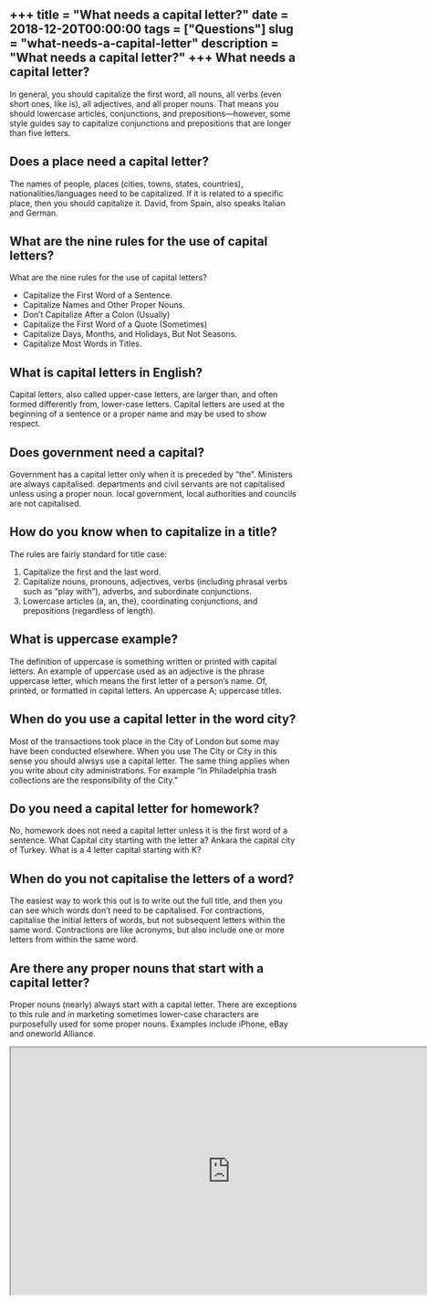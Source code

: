 +++
title = "What needs a capital letter?"
date = 2018-12-20T00:00:00
tags = ["Questions"]
slug = "what-needs-a-capital-letter"
description = "What needs a capital letter?"
+++
What needs a capital letter?
----------------------------

In general, you should capitalize the first word, all nouns, all verbs (even short ones, like is), all adjectives, and all proper nouns. That means you should lowercase articles, conjunctions, and prepositions—however, some style guides say to capitalize conjunctions and prepositions that are longer than five letters.

Does a place need a capital letter?
-----------------------------------

The names of people, places (cities, towns, states, countries), nationalities/languages need to be capitalized. If it is related to a specific place, then you should capitalize it. David, from Spain, also speaks Italian and German.

What are the nine rules for the use of capital letters?
-------------------------------------------------------

What are the nine rules for the use of capital letters?

- Capitalize the First Word of a Sentence.
- Capitalize Names and Other Proper Nouns.
- Don’t Capitalize After a Colon (Usually)
- Capitalize the First Word of a Quote (Sometimes)
- Capitalize Days, Months, and Holidays, But Not Seasons.
- Capitalize Most Words in Titles.

What is capital letters in English?
-----------------------------------

Capital letters, also called upper-case letters, are larger than, and often formed differently from, lower-case letters. Capital letters are used at the beginning of a sentence or a proper name and may be used to show respect.

Does government need a capital?
-------------------------------

Government has a capital letter only when it is preceded by “the”. Ministers are always capitalised. departments and civil servants are not capitalised unless using a proper noun. local government, local authorities and councils are not capitalised.

How do you know when to capitalize in a title?
----------------------------------------------

The rules are fairly standard for title case:

1. Capitalize the first and the last word.
2. Capitalize nouns, pronouns, adjectives, verbs (including phrasal verbs such as “play with”), adverbs, and subordinate conjunctions.
3. Lowercase articles (a, an, the), coordinating conjunctions, and prepositions (regardless of length).

What is uppercase example?
--------------------------

The definition of uppercase is something written or printed with capital letters. An example of uppercase used as an adjective is the phrase uppercase letter, which means the first letter of a person’s name. Of, printed, or formatted in capital letters. An uppercase A; uppercase titles.

When do you use a capital letter in the word city?
--------------------------------------------------

Most of the transactions took place in the City of London but some may have been conducted elsewhere. When you use The City or City in this sense you should alwsys use a capital letter. The same thing applies when you write about city administrations. For example “In Philadelphia trash collections are the responsibility of the City.”

Do you need a capital letter for homework?
------------------------------------------

No, homework does not need a capital letter unless it is the first word of a sentence. What Capital city starting with the letter a? Ankara the capital city of Turkey. What is a 4 letter capital starting with K?

When do you not capitalise the letters of a word?
-------------------------------------------------

The easiest way to work this out is to write out the full title, and then you can see which words don’t need to be capitalised. For contractions, capitalise the initial letters of words, but not subsequent letters within the same word. Contractions are like acronyms, but also include one or more letters from within the same word.

Are there any proper nouns that start with a capital letter?
------------------------------------------------------------

Proper nouns (nearly) always start with a capital letter. There are exceptions to this rule and in marketing sometimes lower-case characters are purposefully used for some proper nouns. Examples include iPhone, eBay and oneworld Alliance.

<iframe allow="accelerometer; autoplay; clipboard-write; encrypted-media; gyroscope; picture-in-picture" allowfullscreen="" class="__youtube_prefs__  epyt-is-override  no-lazyload" data-no-lazy="1" data-origheight="433" data-origwidth="770" data-skipgform_ajax_framebjll="" height="433" id="_ytid_63519" loading="lazy" src="https://www.youtube.com/embed/47dtFZ8CFo8?enablejsapi=1&autoplay=0&cc_load_policy=0&cc_lang_pref=&iv_load_policy=1&loop=0&modestbranding=0&rel=1&fs=1&playsinline=0&autohide=2&theme=dark&color=red&controls=1&" title="YouTube player" width="770"></iframe>